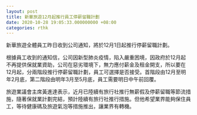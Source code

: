 ```yaml
---
layout: post
title: 新華旅遊12月起推行員工停薪留職計劃
date: 2020-10-28 19:05:33.000000000 +08:00
categories: rthk
---
```


新華旅遊全體員工昨日收到公司通知，將於12月1日起推行停薪留職計劃。

根據員工收到的通知信，公司因新型肺炎疫情，陷入嚴重困境，因政府於12月起不再提供保就業資助，公司在惡劣環境下，無力應付薪金及租金開支，所以要在12月起，分兩階段推行停薪留職計劃，員工可選擇是否接受。首階段由12月至明年2月底，第二階段由明年3月至5月底，員工需要明日中午前回覆。

旅遊業議會主席黃進達表示，近月已陸續有旅行社推行無薪假及停薪留職等節流措施，隨著保就業計劃完結，預計陸續有旅行社推行措施。但他希望業界能夠保住員工，等待健康碼及旅遊氣泡等措施推出，讓業界有轉機。
